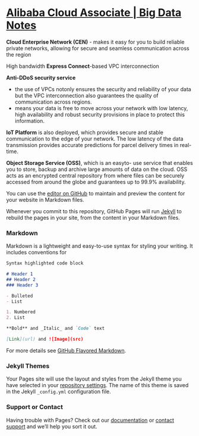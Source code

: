 # [Alibaba Cloud Associate | Big Data Notes](https://atulkamble.github.io/AlibabaCloudAssociateBigData/)

**Cloud Enterprise Network (CEN)** - makes it easy for you to build reliable private networks, allowing for secure and seamless communication across the region

High bandwidth **Express Connect**-based VPC interconnection

**Anti-DDoS security service** 
- the use of VPCs notonly ensures the security and reliability of your data but the VPC interconnection also guarantees the quality of communication across regions. 
- means your data is free to move across your network with low latency, high availability and robust security provisions in place to protect this information.

**IoT Platform** is also deployed, which provides secure and stable communication to the edge of your network. The low latency of the data transmission provides accurate predictions for parcel delivery times in real-time.

**Object Storage Service (OSS)**, which is an easyto- use service that enables you to store, backup and archive large amounts of data on the cloud. OSS acts as an encrypted central repository from where files can be securely accessed from around the globe and guarantees up to 99.9% availability.


You can use the [editor on GitHub](https://github.com/atulkamble/AlibabaCloudAssociateBigData/edit/master/README.md) to maintain and preview the content for your website in Markdown files.

Whenever you commit to this repository, GitHub Pages will run [Jekyll](https://jekyllrb.com/) to rebuild the pages in your site, from the content in your Markdown files.

### Markdown

Markdown is a lightweight and easy-to-use syntax for styling your writing. It includes conventions for

```markdown
Syntax highlighted code block

# Header 1
## Header 2
### Header 3

- Bulleted
- List

1. Numbered
2. List

**Bold** and _Italic_ and `Code` text

[Link](url) and ![Image](src)
```

For more details see [GitHub Flavored Markdown](https://guides.github.com/features/mastering-markdown/).

### Jekyll Themes

Your Pages site will use the layout and styles from the Jekyll theme you have selected in your [repository settings](https://github.com/atulkamble/AlibabaCloudAssociateBigData/settings). The name of this theme is saved in the Jekyll `_config.yml` configuration file.

### Support or Contact

Having trouble with Pages? Check out our [documentation](https://docs.github.com/categories/github-pages-basics/) or [contact support](https://github.com/contact) and we’ll help you sort it out.
